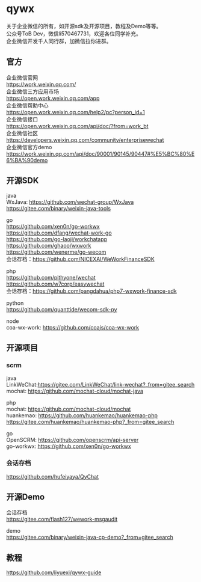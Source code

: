 # qywx
关于企业微信的所有，如开源sdk及开源项目，教程及Demo等等。    
公众号ToB Dev，微信li570467731，欢迎各位同学补充。   
企业微信开发千人同行群，加微信拉你进群。

## 官方
企业微信官网  
https://work.weixin.qq.com/  
企业微信三方应用市场  
https://open.work.weixin.qq.com/app  
企业微信帮助中心    
https://open.work.weixin.qq.com/help2/pc?person_id=1   
企业微信接口  
https://open.work.weixin.qq.com/api/doc/?from=work_bt  
企业微信社区    
https://developers.weixin.qq.com/community/enterprisewechat    
企业微信官方demo  
https://work.weixin.qq.com/api/doc/90001/90145/90447#%E5%BC%80%E6%BA%90demo

## 开源SDK
java  
WxJava: https://github.com/wechat-group/WxJava    
https://gitee.com/binary/weixin-java-tools

go  
https://github.com/xen0n/go-workwx  
https://github.com/dfang/wechat-work-go      
https://github.com/go-laoji/workchatapp  
https://github.com/ghaoo/wxwork      
https://github.com/wenerme/go-wecom    
会话存档：https://github.com/NICEXAI/WeWorkFinanceSDK     

php  
https://github.com/pithyone/wechat   
https://github.com/w7corp/easywechat   
会话存档：https://github.com/pangdahua/php7-wxwork-finance-sdk  

python  
https://github.com/quanttide/wecom-sdk-py


node    
coa-wx-work: https://github.com/coajs/coa-wx-work

## 开源项目 
### scrm  
java    
LinkWeChat:https://gitee.com/LinkWeChat/link-wechat?_from=gitee_search  
mochat: https://github.com/mochat-cloud/mochat-java

php  
mochat: https://github.com/mochat-cloud/mochat  
huankemao: https://github.com/huankemao/huankemao-php  
https://gitee.com/huankemao/huankemao-php?_from=gitee_search

go  
OpenSCRM: https://github.com/openscrm/api-server  
go-workwx: https://github.com/xen0n/go-workwx  

### 会话存档
https://github.com/hufeiyaya/QyChat  
## 开源Demo

会话存档  
https://gitee.com/flash127/wework-msgaudit

demo  
https://gitee.com/binary/weixin-java-cp-demo?_from=gitee_search

## 教程
https://github.com/liyuexi/qywx-guide
